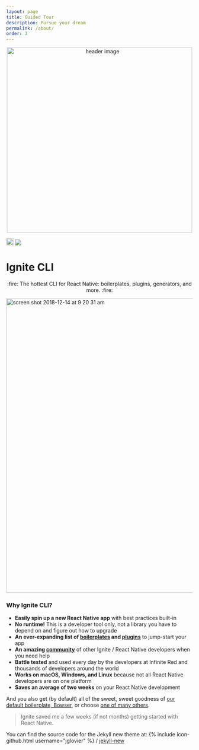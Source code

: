 ```yaml
---
layout: page
title: Guided Tour 
description: Pursue your dream
permalink: /about/
order: 3
---
```



<p align="center"><img src="http://ir_public.s3.amazonaws.com/projects/ignite/ignite-logo-red-on-white-1000w.jpg" alt="header image" width="500px"></p>

<a href="https://badge.fury.io/js/ignite-cli" target="_blank"><img src="https://badge.fury.io/js/ignite-cli.svg" alt="npm version" height="20"></a>
<a href="http://community.infinite.red/">
  <img src="https://infiniteredcommunity.herokuapp.com/badge.svg">
</a>

# Ignite CLI

<p align="center">
  :fire: The hottest CLI for React Native: boilerplates, plugins, generators, and more. :fire:
  <br/>
</p>

<img width="794" alt="screen shot 2018-12-14 at 9 20 31 am" src="https://user-images.githubusercontent.com/1479215/50017668-a04c0200-ff81-11e8-9b61-a1ae28363798.png">

### Why Ignite CLI?

* **Easily spin up a new React Native app** with best practices built-in
* **No runtime!** This is a developer tool only, not a library you have to depend on and figure out how to upgrade
* **An ever-expanding list of [boilerplates](./BOILERPLATES.md) and [plugins](./PLUGINS.md)** to jump-start your app
* **An amazing [community](http://community.infinite.red)** of other Ignite / React Native developers when you need help
* **Battle tested** and used every day by the developers at Infinite Red and thousands of developers around the world
* **Works on macOS, Windows, and Linux** because not all React Native developers are on one platform
* **Saves an average of two weeks** on your React Native development

And you also get (by default) all of the sweet, sweet goodness of [our default boilerplate, Bowser](https://github.com/infinitered/ignite-bowser), or choose [one of many others](./BOILERPLATES.md).

> Ignite saved me a few weeks (if not months) getting started with React Native.


You can find the source code for the Jekyll new theme at:
{% include icon-github.html username="jglovier" %} /
[jekyll-new](https://github.com/jglovier/jekyll-new)

<!--
You can find the source code for Jekyll at
{% include icon-github.html username="jekyll" %} /
[jekyll](https://github.com/jekyll/jekyll)
-->
